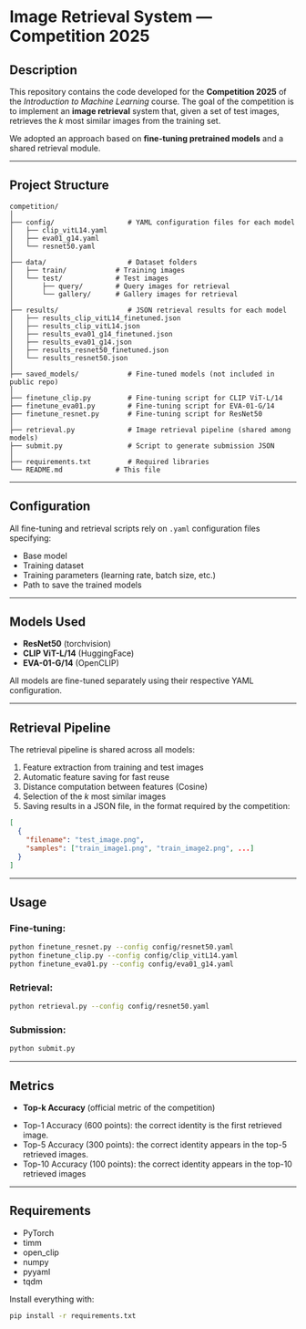 # Image Retrieval System — Competition 2025

## Description

This repository contains the code developed for the **Competition 2025** of the *Introduction to Machine Learning* course.
The goal of the competition is to implement an **image retrieval** system that, given a set of test images, retrieves the *k* most similar images from the training set.

We adopted an approach based on **fine-tuning pretrained models** and a shared retrieval module.

---

## Project Structure

```
competition/
│
├── config/                  # YAML configuration files for each model
│   ├── clip_vitL14.yaml
│   ├── eva01_g14.yaml
│   └── resnet50.yaml
│
├── data/                    # Dataset folders
│   ├── train/            # Training images
│   └── test/             # Test images
│       ├── query/        # Query images for retrieval
│       └── gallery/      # Gallery images for retrieval
│
├── results/                 # JSON retrieval results for each model
│   ├── results_clip_vitL14_finetuned.json
│   ├── results_clip_vitL14.json
│   ├── results_eva01_g14_finetuned.json
│   ├── results_eva01_g14.json
│   ├── results_resnet50_finetuned.json
│   └── results_resnet50.json
│
├── saved_models/            # Fine-tuned models (not included in public repo)
│
├── finetune_clip.py         # Fine-tuning script for CLIP ViT-L/14
├── finetune_eva01.py        # Fine-tuning script for EVA-01-G/14
├── finetune_resnet.py       # Fine-tuning script for ResNet50
│
├── retrieval.py             # Image retrieval pipeline (shared among models)
├── submit.py                # Script to generate submission JSON
│
├── requirements.txt         # Required libraries
└── README.md             # This file
```

---

## Configuration

All fine-tuning and retrieval scripts rely on `.yaml` configuration files specifying:

* Base model
* Training dataset
* Training parameters (learning rate, batch size, etc.)
* Path to save the trained models

---

## Models Used

* **ResNet50** (torchvision)
* **CLIP ViT-L/14** (HuggingFace)
* **EVA-01-G/14** (OpenCLIP)

All models are fine-tuned separately using their respective YAML configuration.

---

## Retrieval Pipeline

The retrieval pipeline is shared across all models:

1. Feature extraction from training and test images
2. Automatic feature saving for fast reuse
3. Distance computation between features (Cosine)
4. Selection of the *k* most similar images
5. Saving results in a JSON file, in the format required by the competition:

```json
[
  {
    "filename": "test_image.png",
    "samples": ["train_image1.png", "train_image2.png", ...]
  }
]
```

---

## Usage

### Fine-tuning:

```bash
python finetune_resnet.py --config config/resnet50.yaml
python finetune_clip.py --config config/clip_vitL14.yaml
python finetune_eva01.py --config config/eva01_g14.yaml
```

### Retrieval:

```bash
python retrieval.py --config config/resnet50.yaml
```

### Submission:

```bash
python submit.py
```

---

## Metrics

* **Top-k Accuracy** (official metric of the competition)
- Top-1 Accuracy (600 points): the correct identity is the first retrieved image.
- Top-5 Accuracy (300 points): the correct identity appears in the top-5 retrieved images.
- Top-10 Accuracy (100 points): the correct identity appears in the top-10 retrieved images

---

## Requirements

* PyTorch
* timm
* open\_clip
* numpy
* pyyaml
* tqdm

Install everything with:

```bash
pip install -r requirements.txt
```



